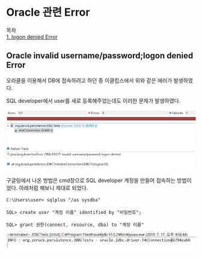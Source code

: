 # Oracle 관련 Error

목차  
[1. logon denied Error](#oracle-invalid-username/password;logon-denied-error)

## Oracle invalid username/password;logon denied Error

오라클을 이용해서 DB에 접속하려고 하던 중 이클립스에서 위와 같은 에러가 발생하였다.

SQL developer에서 user를 새로 등록해주었는데도 이러한 문제가 발생하였다.

![Error Picture](/Images/SQL/Invalid_username_Error.JPG)

구글링에서 나온 방법은 cmd창으로 SQL developer 계정을 만들어 접속하는 방법이었다. 아래처럼 해보니 제대로 되었다.


```
C:\Users\user> sqlplus "/as sysdba"

SQL> create user "계정 이름" identified by "비밀번호";

SQL> grant 권한(connect, resource, dba) to "계정 이름"
```

![Error Picture](/Images/SQL/Invalid_username_Error2.JPG)